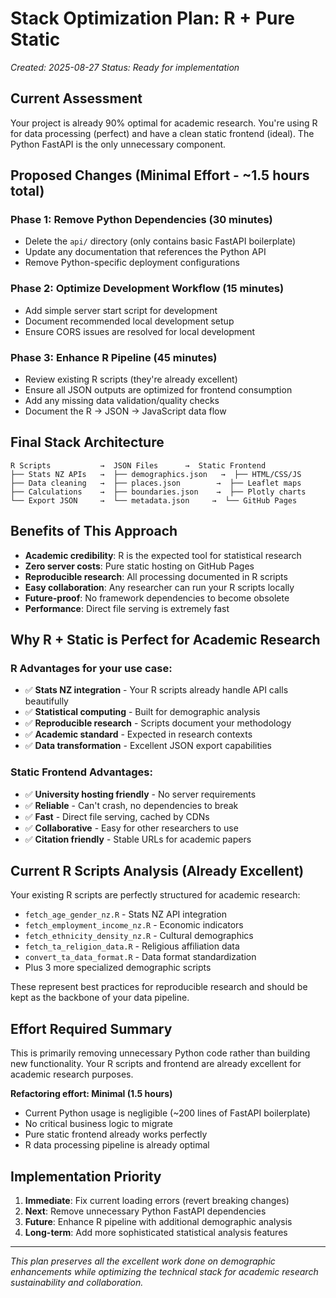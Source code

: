 # Stack Optimization Plan: R + Pure Static
*Created: 2025-08-27*
*Status: Ready for implementation*

## Current Assessment
Your project is already 90% optimal for academic research. You're using R for data processing (perfect) and have a clean static frontend (ideal). The Python FastAPI is the only unnecessary component.

## Proposed Changes (Minimal Effort - ~1.5 hours total)

### Phase 1: Remove Python Dependencies (30 minutes)
- Delete the `api/` directory (only contains basic FastAPI boilerplate)
- Update any documentation that references the Python API
- Remove Python-specific deployment configurations

### Phase 2: Optimize Development Workflow (15 minutes)  
- Add simple server start script for development
- Document recommended local development setup
- Ensure CORS issues are resolved for local development

### Phase 3: Enhance R Pipeline (45 minutes)
- Review existing R scripts (they're already excellent)
- Ensure all JSON outputs are optimized for frontend consumption
- Add any missing data validation/quality checks
- Document the R → JSON → JavaScript data flow

## Final Stack Architecture
```
R Scripts           →  JSON Files      →  Static Frontend
├── Stats NZ APIs   →  ├── demographics.json   →  ├── HTML/CSS/JS
├── Data cleaning   →  ├── places.json        →  ├── Leaflet maps  
├── Calculations    →  ├── boundaries.json    →  ├── Plotly charts
└── Export JSON     →  └── metadata.json     →  └── GitHub Pages
```

## Benefits of This Approach
- **Academic credibility**: R is the expected tool for statistical research
- **Zero server costs**: Pure static hosting on GitHub Pages
- **Reproducible research**: All processing documented in R scripts
- **Easy collaboration**: Any researcher can run your R scripts locally
- **Future-proof**: No framework dependencies to become obsolete
- **Performance**: Direct file serving is extremely fast

## Why R + Static is Perfect for Academic Research

### R Advantages for your use case:
- ✅ **Stats NZ integration** - Your R scripts already handle API calls beautifully
- ✅ **Statistical computing** - Built for demographic analysis
- ✅ **Reproducible research** - Scripts document your methodology  
- ✅ **Academic standard** - Expected in research contexts
- ✅ **Data transformation** - Excellent JSON export capabilities

### Static Frontend Advantages:
- ✅ **University hosting friendly** - No server requirements
- ✅ **Reliable** - Can't crash, no dependencies to break
- ✅ **Fast** - Direct file serving, cached by CDNs
- ✅ **Collaborative** - Easy for other researchers to use
- ✅ **Citation friendly** - Stable URLs for academic papers

## Current R Scripts Analysis (Already Excellent)
Your existing R scripts are perfectly structured for academic research:

- `fetch_age_gender_nz.R` - Stats NZ API integration
- `fetch_employment_income_nz.R` - Economic indicators
- `fetch_ethnicity_density_nz.R` - Cultural demographics
- `fetch_ta_religion_data.R` - Religious affiliation data
- `convert_ta_data_format.R` - Data format standardization
- Plus 3 more specialized demographic scripts

These represent best practices for reproducible research and should be kept as the backbone of your data pipeline.

## Effort Required Summary
This is primarily removing unnecessary Python code rather than building new functionality. Your R scripts and frontend are already excellent for academic research purposes.

**Refactoring effort: Minimal (1.5 hours)**
- Current Python usage is negligible (~200 lines of FastAPI boilerplate)
- No critical business logic to migrate
- Pure static frontend already works perfectly
- R data processing pipeline is already optimal

## Implementation Priority
1. **Immediate**: Fix current loading errors (revert breaking changes)
2. **Next**: Remove unnecessary Python FastAPI dependencies  
3. **Future**: Enhance R pipeline with additional demographic analysis
4. **Long-term**: Add more sophisticated statistical analysis features

---

*This plan preserves all the excellent work done on demographic enhancements while optimizing the technical stack for academic research sustainability and collaboration.*